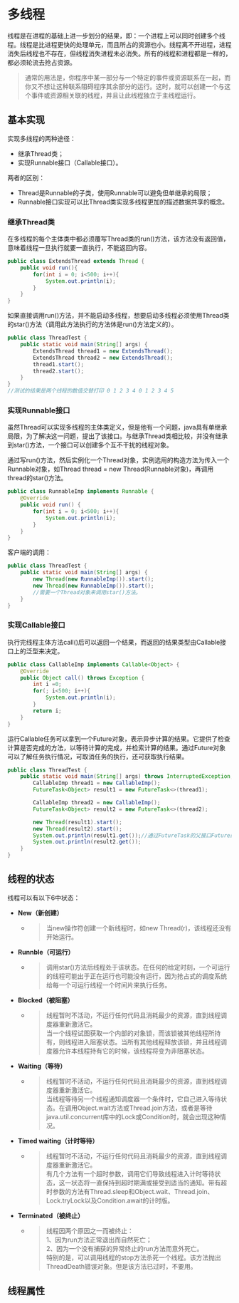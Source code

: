 # 多线程

线程是在进程的基础上进一步划分的结果，即：一个进程上可以同时创建多个线程。线程是比进程更快的处理单元，而且所占的资源也小。线程离不开进程，进程消失后线程也不存在，但线程消失进程未必消失。所有的线程和进程都是一样的，都必须轮流去抢占资源。

> 通常的用法是，你程序中某一部分与一个特定的事件或资源联系在一起，而你又不想让这种联系阻碍程序其余部分的运行。这时，就可以创建一个与这个事件或资源相关联的线程，并且让此线程独立于主线程运行。

## 基本实现

实现多线程的两种途径：

* 继承Thread类；
* 实现Runnable接口（Callable接口）。

两者的区别：

* Thread是Runnable的子类，使用Runnable可以避免但单继承的局限；
* Runnable接口实现可以比Thread类实现多线程更加的描述数据共享的概念。

### 继承Thread类

在多线程的每个主体类中都必须覆写Thread类的run\(\)方法，该方法没有返回值，意味着线程一旦执行就要一直执行，不能返回内容。

```java
public class ExtendsThread extends Thread {
    public void run(){
        for(int i = 0; i<500; i++){
            System.out.println(i);
        }
    }
}
```

如果直接调用run\(\)方法，并不能启动多线程，想要启动多线程必须使用Thread类的star\(\)方法（调用此方法执行的方法体是run\(\)方法定义的）。

```java
public class ThreadTest {
    public static void main(String[] args) {        
        ExtendsThread thread1 = new ExtendsThread();
        ExtendsThread thread2 = new ExtendsThread();
        thread1.start();
        thread2.start();        
    }
}
//测试的结果是两个线程的数值交替打印 0 1 2 3 4 0 1 2 3 4 5
```

### 实现Runnable接口

虽然Thread可以实现多线程的主体类定义，但是他有一个问题，java具有单继承局限，为了解决这一问题，提出了该接口。与继承Thread类相比较，并没有继承到star\(\)方法，一个接口可以创建多个互不干扰的线程对象。

通过写run\(\)方法，然后实例化一个Thread对象，实例选用的构造方法为传入一个Runnable对象，如Thread thread = new Thread\(Runnable对象\)，再调用thread的star\(\)方法。

```java
public class RunnableImp implements Runnable {
    @Override
    public void run() {
        for(int i = 0; i<500; i++){
            System.out.println(i);
        }
    }
}
```

客户端的调用：

```java
public class ThreadTest {
    public static void main(String[] args) {
        new Thread(new RunnableImp()).start();
        new Thread(new RunnableImp()).start();
        //需要一个Thread对象来调用star()方法。
    }
}
```

### 实现Callable接口

执行完线程主体方法call\(\)后可以返回一个结果，而返回的结果类型由Callable接口上的泛型来决定。

```java
public class CallableImp implements Callable<Object> {    
    @Override
    public Object call() throws Exception {
        int i =0;
        for(; i<500; i++){
            System.out.println(i);
        }
        return i;
    }    
}
```

运行Callable任务可以拿到一个Future对象，表示异步计算的结果。它提供了检查计算是否完成的方法，以等待计算的完成，并检索计算的结果。通过Future对象可以了解任务执行情况，可取消任务的执行，还可获取执行结果。

```java
public class ThreadTest {
    public static void main(String[] args) throws InterruptedException, ExecutionException {        
        CallableImp thread1 = new CallableImp();
        FutureTask<Object> result1 = new FutureTask<>(thread1);

        CallableImp thread2 = new CallableImp();
        FutureTask<Object> result2 = new FutureTask<>(thread2);

        new Thread(result1).start();
        new Thread(result2).start();
        System.out.println(result1.get());//通过FutureTask的父接口Future的get()方法来获取返回的结果
        System.out.println(result2.get());        
    }
}
```

## 线程的状态

线程可以有以下6中状态：

* **New（新创建）**
  * > 当new操作符创建一个新线程时，如new Thread\(r\)，该线程还没有开始运行。
* **Runnble（可运行）**
  * > 调用star\(\)方法后线程处于该状态。在任何的给定时刻，一个可运行的线程可能出于正在运行也可能没有运行，因为抢占式的调度系统给每一个可运行线程一个时间片来执行任务。
* **Blocked（被阻塞）**
  * > 线程暂时不活动，不运行任何代码且消耗最少的资源，直到线程调度器重新激活它。  
    > 当一个线程试图获取一个内部的对象锁，而该锁被其他线程所持有，则线程进入阻塞状态。当所有其他线程释放该锁，并且线程调度器允许本线程持有它的时候，该线程将变为非阻塞状态。
* **Waiting（等待）**
  * > 线程暂时不活动，不运行任何代码且消耗最少的资源，直到线程调度器重新激活它。  
    > 当线程等待另一个线程通知调度器一个条件时，它自己进入等待状态。在调用Object.wait方法或Thread.join方法，或者是等待java.util.concurrent库中的Lock或Condition时，就会出现这种情况。
* **Timed waiting（计时等待）**
  * > 线程暂时不活动，不运行任何代码且消耗最少的资源，直到线程调度器重新激活它。  
    > 有几个方法有一个超时参数，调用它们导致线程进入计时等待状态，这一状态将一直保持到超时期满或接受到适当的通知。带有超时参数的方法有Thread.sleep和Object.wait、Thread.join、Lock.tryLock以及Condition.await的计时版。
* **Terminated（被终止）**
  * > 线程因两个原因之一而被终止：  
    > 1、因为run方法正常退出而自然死亡；  
    > 2、因为一个没有捕获的异常终止的run方法而意外死亡。  
    > 特别的是，可以调用线程的stop方法杀死一个线程。该方法抛出ThreadDeath错误对象。但是该方法已过时，不要用。

## 线程属性





